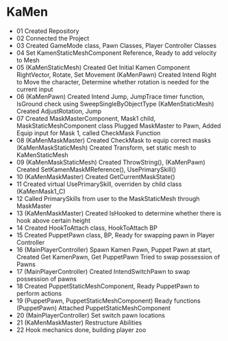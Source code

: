 # KaMen

* 01 Created Repository
* 02 Connected the Project
* 03 Created GameMode class, Pawn Classes, Player Controller Classes
* 04 Set KamenStaticMeshComponent Reference, Ready to add velocity to Mesh
* 05 (KaMenStaticMesh) Created Get Initial Kamen Component RightVector, Rotate, Set Movement 
        (KaMenPawn) Created Intend Right to Move the character, Determine whether rotation is needed for the current input
* 06 (KaMenPawn) Created Intend Jump, JumpTrace timer function, IsGround check using SweepSingleByObjectType
        (KaMenStaticMesh) Created AdjustRotation, Jump
* 07 Created MaskMasterComponent, Mask1 child, MaskStaticMeshComponent class
        Plugged MaskMaster to Pawn,
        Added Equip input for Mask 1, called CheckMask Function 
* 08 (KaMenMaskMaster) Created CheckMask to equip correct masks
        (KaMenMaskStaticMesh) Created Transform, set static mesh to KaMenStaticMesh
* 09 (KaMenMaskStaticMesh) Created ThrowString(),
        (KaMenPawn) Created SetKamenMaskMReference(), UsePrimarySkill()
* 10 (KaMenMaskMaster) Created GetCurrentMaskState()
* 11 Created virtual UsePrimarySkill, overriden by child class (KaMenMask1_C)
* 12 Called PrimarySkills from user to the MaskStaticMesh through MaskMaster
* 13 (KaMenMaskMaster) Created IsHooked to determine whether there is hook above certain height
* 14 Created HookToAttach class, HookToAttach BP
* 15 Created PuppetPawn class, BP, Ready for swapping pawn in Player Controller
* 16 (MainPlayerController) Spawn Kamen Pawn, Puppet Pawn at start,
        Created Get KamenPawn, Get PuppetPawn
        Tried to swap possession of Pawns
* 17 (MainPlayerController) Created IntendSwitchPawn to swap possession of pawns 
* 18 Created PuppetStaticMeshComponent, Ready PuppetPawn to perform actions
* 19 (PuppetPawn, PuppetStaticMeshComponent) Ready functions
        (PuppetPawn) Attached PuppetStaticMeshComponent
* 20 (MainPlayerController) Set switch pawn locations
* 21 (KaMenMaskMaster) Restructure Abilities
* 22 Hook mechanics done, building player zoo
